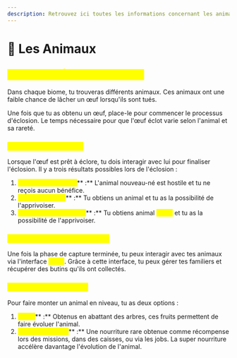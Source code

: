 ```yaml
---
description: Retrouvez ici toutes les informations concernant les animaux
---
```


# 🐅 Les Animaux

## <mark style="color:yellow;">Animaux et Éclosion des Œufs</mark>

Dans chaque biome, tu trouveras différents animaux. Ces animaux ont une faible chance de lâcher un œuf lorsqu'ils sont tués.&#x20;

Une fois que tu as obtenu un œuf, place-le pour commencer le processus d'éclosion. Le temps nécessaire pour que l'œuf éclot varie selon l'animal et sa rareté.

### <mark style="color:yellow;">P</mark><mark style="color:yellow;">**rocessus d'Éclosion**</mark>

Lorsque l'œuf est prêt à éclore, tu dois interagir avec lui pour finaliser l'éclosion. Il y a trois résultats possibles lors de l'éclosion :

1. <mark style="color:yellow;">**Échec de la capture**</mark>** :** L'animal nouveau-né est hostile et tu ne reçois aucun bénéfice.
2. <mark style="color:yellow;">**Capture réussie**</mark>** :** Tu obtiens un animal et tu as la possibilité de l'apprivoiser.
3. <mark style="color:yellow;">**Capture extraordinaire**</mark>** :** Tu obtiens animal <mark style="color:yellow;">**shiny**</mark> et tu as la possibilité de l'apprivoiser.

### <mark style="color:yellow;">Inter</mark><mark style="color:yellow;">**action avec les Animaux**</mark>

Une fois la phase de capture terminée, tu peux interagir avec tes animaux via l'interface <mark style="color:yellow;">**`/pets`**</mark>. Grâce à cette interface, tu peux gérer tes familiers et récupérer des butins qu'ils ont collectés.

### <mark style="color:yellow;">**Évolution des Animaux**</mark>

Pour faire monter un animal en niveau, tu as deux options :

1. <mark style="color:yellow;">**Fruits**</mark>** :** Obtenus en abattant des arbres, ces fruits permettent de faire évoluer l'animal.
2. <mark style="color:yellow;">**Super Nourriture**</mark>** :** Une nourriture rare obtenue comme récompense lors des missions, dans des caisses, ou via les jobs. La super nourriture accélère davantage l'évolution de l'animal.
